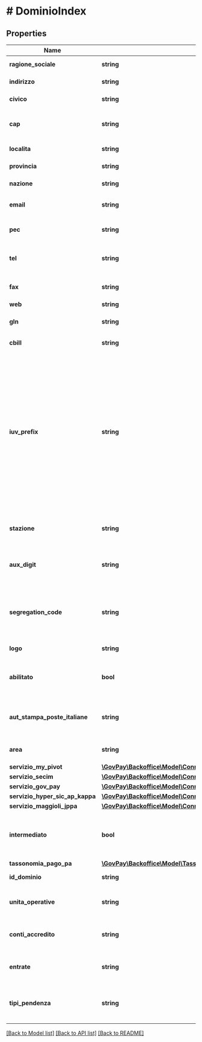 # # DominioIndex

## Properties

Name | Type | Description | Notes
------------ | ------------- | ------------- | -------------
**ragione_sociale** | **string** | Ragione sociale del beneficiario |
**indirizzo** | **string** | Indirizzo del beneficiario | [optional]
**civico** | **string** | Numero civico del beneficiario | [optional]
**cap** | **string** | Codice avviamento postale del beneficiario | [optional]
**localita** | **string** | Località del beneficiario | [optional]
**provincia** | **string** | Provincia del beneficiario | [optional]
**nazione** | **string** | Nazione del beneficiario | [optional]
**email** | **string** | Posta elettronica ordinaria del beneficiario | [optional]
**pec** | **string** | Posta elettronica certificata del beneficiario | [optional]
**tel** | **string** | Numero di telefono dell&#39;help desk del beneficiario | [optional]
**fax** | **string** | Numero di fax dell&#39;help desk del beneficiario | [optional]
**web** | **string** | Url del sito web | [optional]
**gln** | **string** | Global location number del beneficiario |
**cbill** | **string** | codice cbill del beneficiario | [optional]
**iuv_prefix** | **string** | Prefisso negli IUV generati da GovPay - %(y) Anno di due cifre - %(Y) Anno di quattro cifre - %(a) Valore indicato nel campo codificaIuv dell&#39;applicazione - %(t) Valore indicato nel campo codificaIuv del tipo pendenza - %(p) Valore indicato nel campo codificaIuv del tipo pendenza | [optional]
**stazione** | **string** | Codice stazione PagoPA che intermedia il beneficiario |
**aux_digit** | **string** | Valore della prima cifra dei Numero Avviso generati da GovPay | [optional]
**segregation_code** | **string** | Codice di segregazione utilizzato in caso di beneficiario pluri-intermediato (auxDigit &#x3D; 3) | [optional]
**logo** | **string** | Base64 del logo del beneficiario | [optional]
**abilitato** | **bool** | Indicazione se il creditore è abilitato ad operare sulla piattaforma |
**aut_stampa_poste_italiane** | **string** | numero di autorizzazione per la stampa in proprio rilasciato da poste italiane | [optional]
**area** | **string** | Nome dell&#39;area di competenza del dominio | [optional]
**servizio_my_pivot** | [**\GovPay\Backoffice\Model\ConnettoreNotificaPagamentiMyPivot**](ConnettoreNotificaPagamentiMyPivot.md) |  | [optional]
**servizio_secim** | [**\GovPay\Backoffice\Model\ConnettoreNotificaPagamentiSecim**](ConnettoreNotificaPagamentiSecim.md) |  | [optional]
**servizio_gov_pay** | [**\GovPay\Backoffice\Model\ConnettoreNotificaPagamentiGovPay**](ConnettoreNotificaPagamentiGovPay.md) |  | [optional]
**servizio_hyper_sic_ap_kappa** | [**\GovPay\Backoffice\Model\ConnettoreNotificaPagamentiHyperSicAPKappa**](ConnettoreNotificaPagamentiHyperSicAPKappa.md) |  | [optional]
**servizio_maggioli_jppa** | [**\GovPay\Backoffice\Model\ConnettoreNotificaPagamentiMaggioliJPPA**](ConnettoreNotificaPagamentiMaggioliJPPA.md) |  | [optional]
**intermediato** | **bool** | Indica se il creditore viene configurato per utilizzare una  stazione di intermediazione | [optional]
**tassonomia_pago_pa** | [**\GovPay\Backoffice\Model\TassonomiaPagoPADominio**](TassonomiaPagoPADominio.md) |  | [optional]
**id_dominio** | **string** | Codice fiscale del beneficiario |
**unita_operative** | **string** | Url alle unità operative censite per il dominio |
**conti_accredito** | **string** | Conti di accredito censiti per il dominio beneficiario |
**entrate** | **string** | Tipologie di entrata censite per il dominio beneficiario |
**tipi_pendenza** | **string** | Tipologie di pendenza censite per il dominio beneficiario |

[[Back to Model list]](../../README.md#models) [[Back to API list]](../../README.md#endpoints) [[Back to README]](../../README.md)
